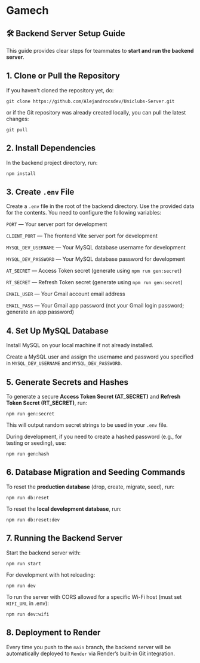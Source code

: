 # Gamech

## 🛠️ Backend Server Setup Guide

This guide provides clear steps for teammates to **start and run the backend server**.

## 1. Clone or Pull the Repository

If you haven't cloned the repository yet, do:

```
git clone https://github.com/Alejandrocsdev/Uniclubs-Server.git
```

or if the Git repository was already created locally, you can pull the latest changes:

```
git pull
```

## 2. Install Dependencies
In the backend project directory, run:

```
npm install
```

## 3. Create `.env` File
Create a `.env` file in the root of the backend directory. Use the provided data for the contents. You need to configure the following variables:

`PORT` — Your server port for development

`CLIENT_PORT` — The frontend Vite server port for development

`MYSQL_DEV_USERNAME` — Your MySQL database username for development

`MYSQL_DEV_PASSWORD` — Your MySQL database password for development

`AT_SECRET` — Access Token secret (generate using `npm run gen:secret`)

`RT_SECRET` — Refresh Token secret (generate using `npm run gen:secret`)

`EMAIL_USER` — Your Gmail account email address

`EMAIL_PASS` — Your Gmail app password (not your Gmail login password; generate an app password)

## 4. Set Up MySQL Database

Install MySQL on your local machine if not already installed.

Create a MySQL user and assign the username and password you specified in `MYSQL_DEV_USERNAME` and `MYSQL_DEV_PASSWORD`.

## 5. Generate Secrets and Hashes

To generate a secure **Access Token Secret (AT_SECRET)** and **Refresh Token Secret (RT_SECRET)**, run:

```
npm run gen:secret
```

This will output random secret strings to be used in your `.env` file.

During development, if you need to create a hashed password (e.g., for testing or seeding), use:

```
npm run gen:hash
```

## 6. Database Migration and Seeding Commands

To reset the **production database** (drop, create, migrate, seed), run:

```
npm run db:reset
```

To reset the **local development database**, run:

```
npm run db:reset:dev
```

## 7. Running the Backend Server

Start the backend server with:

```
npm run start
```

For development with hot reloading:

```
npm run dev
```

To run the server with CORS allowed for a specific Wi-Fi host (must set `WIFI_URL` in .env):

```
npm run dev:wifi
```

## 8. Deployment to Render

Every time you push to the `main` branch, the backend server will be automatically deployed to `Render` via Render’s built-in Git integration.